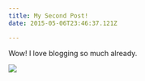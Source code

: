 ```yaml
---
title: My Second Post!
date: 2015-05-06T23:46:37.121Z

---
```

Wow! I love blogging so much already.

![](/images/nick-morrison-FHnnjk1Yj7Y-unsplash.jpg)
